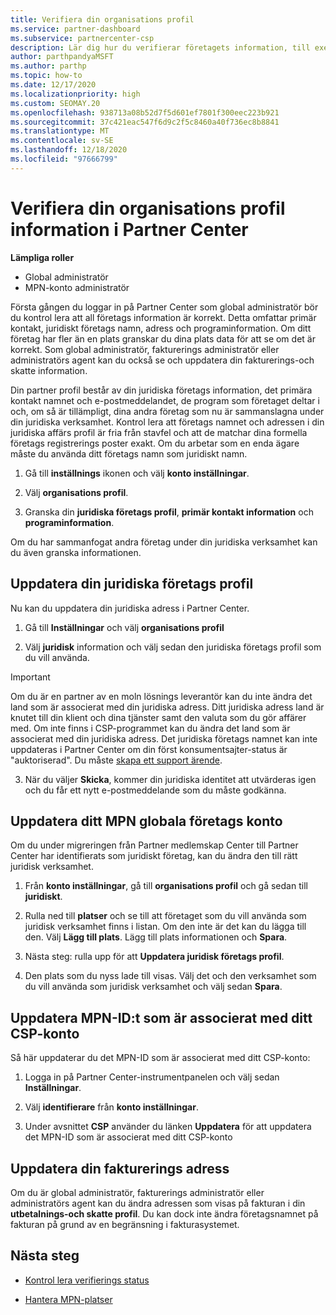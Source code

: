 ```yaml
---
title: Verifiera din organisations profil
ms.service: partner-dashboard
ms.subservice: partnercenter-csp
description: Lär dig hur du verifierar företagets information, till exempel information om primär kontakt, adress och program. Du kan också uppdatera dina juridiska och fakturerings adresser.
author: parthpandyaMSFT
ms.author: parthp
ms.topic: how-to
ms.date: 12/17/2020
ms.localizationpriority: high
ms.custom: SEOMAY.20
ms.openlocfilehash: 938713a08b52d7f5d601ef7801f300eec223b921
ms.sourcegitcommit: 37c421eac547f6d9c2f5c8460a40f736ec8b8841
ms.translationtype: MT
ms.contentlocale: sv-SE
ms.lasthandoff: 12/18/2020
ms.locfileid: "97666799"
---
```

# <a name="verify-your-organization-profile-information-in-partner-center"></a>Verifiera din organisations profil information i Partner Center

**Lämpliga roller**

- Global administratör
- MPN-konto administratör

Första gången du loggar in på Partner Center som global administratör bör du kontrol lera att all företags information är korrekt. Detta omfattar primär kontakt, juridiskt företags namn, adress och programinformation. Om ditt företag har fler än en plats granskar du dina plats data för att se om det är korrekt. Som global administratör, fakturerings administratör eller administratörs agent kan du också se och uppdatera din fakturerings-och skatte information.

Din partner profil består av din juridiska företags information, det primära kontakt namnet och e-postmeddelandet, de program som företaget deltar i och, om så är tillämpligt, dina andra företag som nu är sammanslagna under din juridiska verksamhet. Kontrol lera att företags namnet och adressen i din juridiska affärs profil är fria från stavfel och att de matchar dina formella företags registrerings poster exakt. Om du arbetar som en enda ägare måste du använda ditt företags namn som juridiskt namn.

1. Gå till **inställnings** ikonen och välj **konto inställningar**.
 
1. Välj **organisations profil**. 

2. Granska din **juridiska företags profil**, **primär kontakt information** och **programinformation**.

Om du har sammanfogat andra företag under din juridiska verksamhet kan du även granska informationen. 

## <a name="update-your-legal-business-profile"></a>Uppdatera din juridiska företags profil

Nu kan du uppdatera din juridiska adress i Partner Center.

1. Gå till **Inställningar** och välj **organisations profil**


2. Välj **juridisk**  information och välj sedan den juridiska företags profil som du vill använda.

>[!Important]
>Om du är en partner av en moln lösnings leverantör kan du inte ändra det land som är associerat med din juridiska adress. Ditt juridiska adress land är knutet till din klient och dina tjänster samt den valuta som du gör affärer med. Om inte finns i CSP-programmet kan du ändra det land som är associerat med din juridiska adress. Det juridiska företags namnet kan inte uppdateras i Partner Center om din först konsumentsajter-status är "auktoriserad". Du måste [skapa ett support ärende](https://partner.microsoft.com/dashboard/support/csp/servicerequests/create?stage=2&topicid=eb74583c-61b3-2124-bffc-00920e0ae772).

3. När du väljer **Skicka**, kommer din juridiska identitet att utvärderas igen och du får ett nytt e-postmeddelande som du måste godkänna.

## <a name="update-your-mpn-global-business-account"></a>Uppdatera ditt MPN globala företags konto

Om du under migreringen från Partner medlemskap Center till Partner Center har identifierats som juridiskt företag, kan du ändra den till rätt juridisk verksamhet.

1. Från **konto inställningar**, gå till **organisations profil** och gå sedan till **juridiskt**.

1.  Rulla ned till **platser** och se till att företaget som du vill använda som juridisk verksamhet finns i listan. Om den inte är det kan du lägga till den. Välj **Lägg till plats**. Lägg till plats informationen och **Spara**.

2. Nästa steg: rulla upp för att **Uppdatera juridisk företags profil**.

3. Den plats som du nyss lade till visas. Välj det och den verksamhet som du vill använda som juridisk verksamhet och välj sedan **Spara**.

## <a name="update-your-mpn-id-associated-with-your-csp-account"></a>Uppdatera MPN-ID:t som är associerat med ditt CSP-konto

Så här uppdaterar du det MPN-ID som är associerat med ditt CSP-konto:

1. Logga in på Partner Center-instrumentpanelen och välj sedan **Inställningar**.
 
1. Välj **identifierare** från **konto inställningar**.

1. Under avsnittet **CSP** använder du länken **Uppdatera** för att uppdatera det MPN-ID som är associerat med ditt CSP-konto 


## <a name="update-your-billing-address"></a>Uppdatera din fakturerings adress

Om du är global administratör, fakturerings administratör eller administratörs agent kan du ändra adressen som visas på fakturan i din **utbetalnings-och skatte profil**. Du kan dock inte ändra företagsnamnet på fakturan på grund av en begränsning i fakturasystemet.

## <a name="next-steps"></a>Nästa steg


- [Kontrol lera verifierings status](verification-responses.md)
 
- [Hantera MPN-platser](manage-locations.md)



